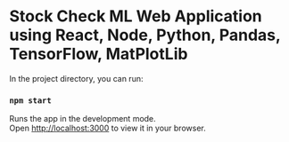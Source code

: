 # Stock Check ML Web Application using React, Node, Python, Pandas, TensorFlow, MatPlotLib

In the project directory, you can run:

### `npm start`

Runs the app in the development mode.\
Open [http://localhost:3000](http://localhost:3000) to view it in your browser.
